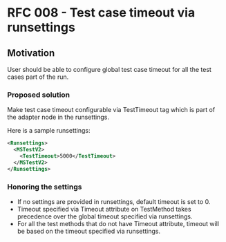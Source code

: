 # RFC 008 - Test case timeout via runsettings

## Motivation
User should be able to configure global test case timeout for all the test cases part of the run. 

### Proposed solution
Make test case timeout configurable via TestTimeout tag which is part of the adapter node in the runsettings.

Here is a sample runsettings: 
```xml
<Runsettings> 
  <MSTestV2> 
    <TestTimeout>5000</TestTimeout>   
  </MSTestV2> 
</Runsettings> 
```

### Honoring the settings 
- If no settings are provided in runsettings, default timeout is set to 0. 
- Timeout specified via Timeout attribute on TestMethod takes precedence over the global timeout specified via runsettings. 
- For all the test methods that do not have Timeout attribute, timeout will be based on the timeout specified via runsettings.